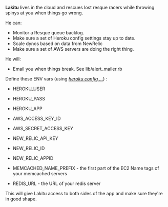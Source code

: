 **Lakitu** lives in the cloud and rescues lost resque racers while throwing spinys at you when things go wrong.

He can:

* Monitor a Resque queue backlog.
* Make sure a set of Heroku config settings stay up to date.
* Scale dynos based on data from NewRelic
* Make sure a set of AWS servers are doing the right thing.
  
He will:

* Email you when things break. See lib/alert_mailer.rb

Define these ENV vars (using _[heroku config ...](http://docs.heroku.com/config-vars)_) :

* HEROKU_USER
* HEROKU_PASS
* HEROKU_APP 

* AWS_ACCESS_KEY_ID
* AWS_SECRET_ACCESS_KEY 

* NEW_RELIC_API_KEY
* NEW_RELIC_ID
* NEW_RELIC_APPID 

* MEMCACHED_NAME_PREFIX - the first part of the EC2 Name tags of your memcached servers
* REDIS_URL - the URL of your redis server

This will give Lakitu access to both sides of the app and make sure they're in good shape.